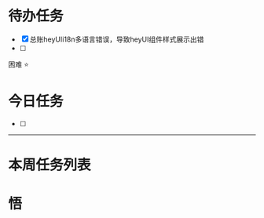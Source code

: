 # 待办任务
- [x] 总账heyUIi18n多语言错误，导致heyUI组件样式展示出错
- [ ] 

困难
⭐

# 今日任务
- [ ] 




------
# 本周任务列表



# 悟